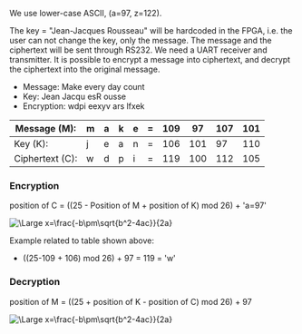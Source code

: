 We use lower-case ASCII, (a=97, z=122). 


The key = "Jean-Jacques Rousseau" will be hardcoded in the FPGA, i.e. the user can not change the key, only the message.
The message and the ciphertext will be sent through RS232. We need a UART receiver and transmitter. It is possible to encrypt a message into ciphertext, and decrypt the ciphertext into the original message.



* Message: Make every day count
* Key: Jean Jacqu esR ousse
* Encryption: wdpi eexyv ars lfxek


| Message (M):     | m | a | k | e | = | 109 | 97  | 107 | 101 |
|---               |---|---|---|---|---|-----|-----|-----|-----|
| Key (K):         | j | e | a | n | = | 106 | 101 | 97  | 110 | 
| Ciphertext (C):  | w | d | p | i | = | 119 | 100 | 112 | 105 |



### Encryption
position of C = ((25 - Position of M + position of K) mod 26) + 'a=97' 

<img src="https://latex.codecogs.com/svg.latex?\Large&space;C_i=((25-M_i+K_i)\hspace{2mm}\textup{mod}\hspace{2mm}26)+97" title="\Large x=\frac{-b\pm\sqrt{b^2-4ac}}{2a}" />

Example related to table shown above:
* ((25-109 + 106) mod 26) + 97 = 119 = 'w'

### Decryption
position of M = ((25 + position of K - position of C) mod 26) + 97

<img src="https://latex.codecogs.com/svg.latex?\Large&space;M_i=((25+K_i-C_i)\hspace{2mm}\textup{mod}\hspace{2mm}26)+97" title="\Large x=\frac{-b\pm\sqrt{b^2-4ac}}{2a}" />
